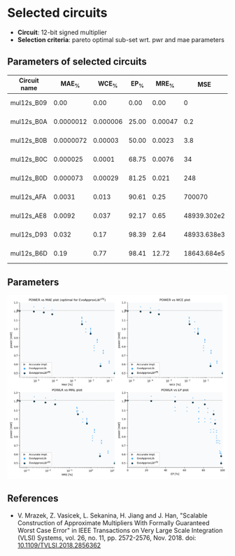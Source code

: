 
Selected circuits
===================
 - **Circuit**: 12-bit signed multiplier
 - **Selection criteria**: pareto optimal sub-set wrt. pwr and mae parameters

Parameters of selected circuits
----------------------------

| Circuit name | MAE<sub>%</sub> | WCE<sub>%</sub> | EP<sub>%</sub> | MRE<sub>%</sub> | MSE | Download |
| --- |  --- | --- | --- | --- | --- | --- | 
| mul12s_B09 | 0.00 | 0.00 | 0.00 | 0.00 | 0 |   [[Verilog<sub>PDK45</sub>](mul12s_B09_pdk45.v)] [[C](mul12s_B09.c)] |
| mul12s_B0A | 0.0000012 | 0.000006 | 25.00 | 0.00047 | 0.2 |   [[Verilog<sub>PDK45</sub>](mul12s_B0A_pdk45.v)] [[C](mul12s_B0A.c)] |
| mul12s_B0B | 0.0000072 | 0.00003 | 50.00 | 0.0023 | 3.8 |   [[Verilog<sub>PDK45</sub>](mul12s_B0B_pdk45.v)] [[C](mul12s_B0B.c)] |
| mul12s_B0C | 0.000025 | 0.0001 | 68.75 | 0.0076 | 34 |   [[Verilog<sub>PDK45</sub>](mul12s_B0C_pdk45.v)] [[C](mul12s_B0C.c)] |
| mul12s_B0D | 0.000073 | 0.00029 | 81.25 | 0.021 | 248 |   [[Verilog<sub>PDK45</sub>](mul12s_B0D_pdk45.v)] [[C](mul12s_B0D.c)] |
| mul12s_AFA | 0.0031 | 0.013 | 90.61 | 0.25 | 700070 |   [[Verilog<sub>PDK45</sub>](mul12s_AFA_pdk45.v)] [[C](mul12s_AFA.c)] |
| mul12s_AE8 | 0.0092 | 0.037 | 92.17 | 0.65 | 48939.302e2 |   [[Verilog<sub>PDK45</sub>](mul12s_AE8_pdk45.v)] [[C](mul12s_AE8.c)] |
| mul12s_D93 | 0.032 | 0.17 | 98.39 | 2.64 | 48933.638e3 |   [[Verilog<sub>PDK45</sub>](mul12s_D93_pdk45.v)] [[C](mul12s_D93.c)] |
| mul12s_B6D | 0.19 | 0.77 | 98.41 | 12.72 | 18643.684e5 |   [[Verilog<sub>PDK45</sub>](mul12s_B6D_pdk45.v)] [[C](mul12s_B6D.c)] |
    
Parameters
--------------
![Parameters figure](fig.png)

References
--------------
   - V. Mrazek, Z. Vasicek, L. Sekanina, H. Jiang and J. Han, "Scalable Construction of Approximate Multipliers With Formally Guaranteed Worst Case Error" in IEEE Transactions on Very Large Scale Integration (VLSI) Systems, vol. 26, no. 11, pp. 2572-2576, Nov. 2018. doi: [10.1109/TVLSI.2018.2856362](https://dx.doi.org/10.1109/TVLSI.2018.2856362)

             